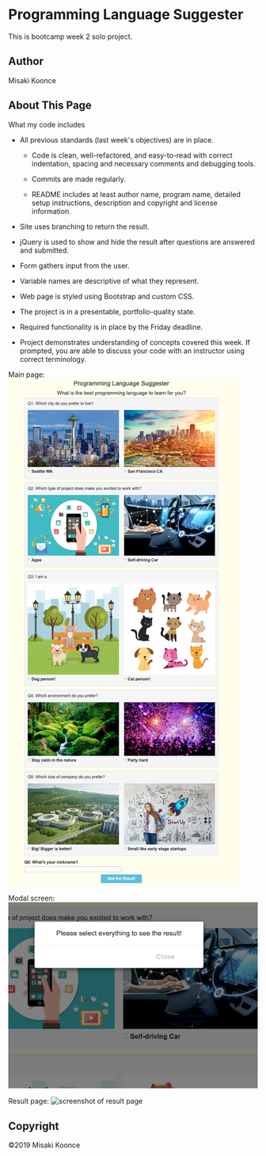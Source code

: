 # Programming Language Suggester

This is bootcamp week 2 solo project.


## Author
Misaki Koonce


## About This Page
What my code includes

- All previous standards (last week's objectives) are in place.
    - Code is clean, well-refactored, and easy-to-read with correct indentation, spacing and necessary comments and debugging tools.

    - Commits are made regularly.

    - README includes at least author name, program name, detailed setup instructions, description and copyright and license information.

- Site uses branching to return the result.

- jQuery is used to show and hide the result after questions are answered and submitted. 

- Form gathers input from the user.

- Variable names are descriptive of what they represent.

- Web page is styled using Bootstrap and custom CSS.

- The project is in a presentable, portfolio-quality state.

- Required functionality is in place by the Friday deadline.

- Project demonstrates understanding of concepts covered this week. If prompted, you are able to discuss your code with an instructor using correct terminology.


Main page:
![screenshot of main page](img/screenshot1.png)


Modal screen:
![screenshot of modal](img/screenshot2.png)


Result page:
![screenshot of result page](img/screenshot.png)


## Copyright
©2019 Misaki Koonce